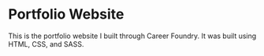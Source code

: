# Portfolio Website

This is the portfolio website I built through Career Foundry. It was built using HTML, CSS, and SASS.
